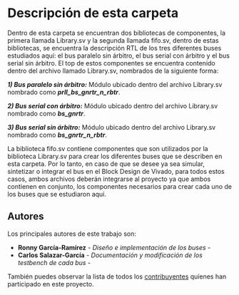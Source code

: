 # Descripción de esta carpeta

Dentro de esta carpeta se encuentran dos bibliotecas de componentes, la primera llamada Library.sv y la segunda llamada fifo.sv, dentro de estas bibliotecas, se encuentra la descripción RTL de los tres diferentes buses estudiados aquí: el bus paralelo sin árbitro, el bus serial con árbitro y el bus serial sin árbitro. El top de estos componentes se encuentra contenido dentro del archivo llamado Library.sv, nombrados de la siguiente forma:

***1) Bus paralelo sin árbitro:*** Módulo ubicado dentro del archivo Library.sv nombrado como ***prll_bs_gnrtr_n_rbtr***.

***2) Bus serial con árbitro:*** Módulo ubicado dentro del archivo Library.sv nombrado como ***bs_gnrtr***.

***3) Bus serial sin árbitro:*** Módulo ubicado dentro del archivo Library.sv nombrado como ***bs_gnrtr_n_rbtr***.

La biblioteca fifo.sv contiene componentes que son utilizados por la biblioteca Library.sv para crear los diferentes buses que se describen en esta carpeta. Por lo tanto, en caso de que se desee ya sea simular, sintetizar o integrar el bus en el Block Design de Vivado, para todos estos casos, ambos archivos deberán integrarse al proyecto ya que ambos contienen en conjunto, los componentes necesarios para crear cada uno de los buses que se estudiaron aquí.


## Autores

Los principales autores de este trabajo son:

* **Ronny García-Ramírez** - *Diseño e implementación de los buses* - 
* **Carlos Salazar-García** - *Documentación y modificación de los testbench de cada bus* -

También puedes observar la lista de todos los [contribuyentes](https://github.com/cadriansalazarg/InterfacesZynq/contributors) quíenes han participado en este proyecto.  

